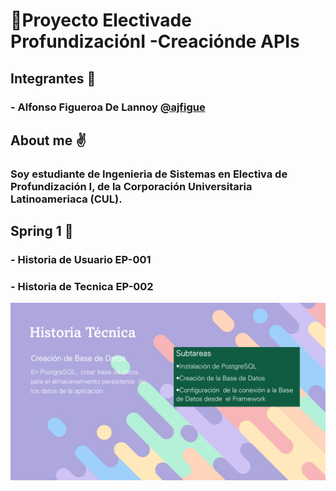 # 🔧Proyecto Electivade ProfundizaciónI -Creaciónde APIs
## **Integrantes 👥**
### -  Alfonso Figueroa De Lannoy **[@ajfigue](https://github.com/ajfigue "@ajfigue")**
## **About me ✌️**
### Soy estudiante de Ingenieria de Sistemas en Electiva de Profundización I, de la Corporación Universitaria Latinoameriaca (CUL).
## **Spring 1 🔁**
### - Historia de Usuario EP-001	
### - Historia de Tecnica EP-002
![Historia técnica de Git](https://github.com/ajfigue/clase-git/blob/main/Recursos/Imagenes/Historia%20tecnica.png)
